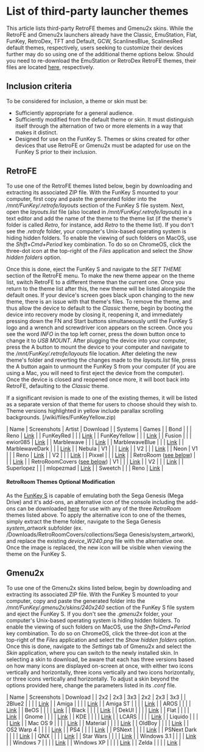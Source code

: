 # List of third-party launcher themes


This article lists third-party RetroFE themes and Gmenu2x skins. While the RetroFE and Gmenu2x launchers already have the Classic, EmuStation, Flat, FunKey, RetroDex, TFT and Default, GCW, ScanlinesBlue, ScalinesRed default themes, respectively, users seeking to customize their devices further may do so using one of the additional theme options below. Should you need to re-download the EmuStation or RetroDex RetroFE themes, their files are located [here](/wiki/files/RetroDex.zip), respectively.

## Inclusion criteria

To be considered for inclusion, a theme or skin must be:

* Sufficiently appropriate for a general audience.
* Sufficiently modified from the default theme or skin. It must distinguish itself through the alternation of two or more elements in a way that makes it distinct.
* Designed for use on the FunKey S. Themes or skins created for other devices that use RetroFE or Gmenu2x must be adapted for use on the FunKey S prior to their inclusion.

## RetroFE

To use one of the RetroFE themes listed below, begin by downloading and extracting its associated ZIP file. With the FunKey S mounted to your computer, first copy and paste the generated folder into the _/mnt/FunKey/.retrofe/layouts_ section of the FunKey S file system. Next, open the _layouts.list_ file (also located in _/mnt/FunKey/.retrofe/layouts_) in a text editor and add the name of the theme to the theme list (if the theme's folder is called _Retro_, for instance, add _Retro_ to the theme list). If you don't see the _.retrofe_ folder, your computer's Unix-based operating system is hiding hidden folders. To enable the viewing of such folders on MacOS, use the _Shift+Cmd+Period_ key combination. To do so on ChromeOS, click the three-dot icon at the top-right of the _Files_ application and select the _Show hidden folders_ option.

Once this is done, eject the FunKey S and navigate to the _SET THEME_ section of the RetroFE menu. To make the new theme appear on the theme list, switch RetroFE to a different theme than the current one. Once you return to the theme list after this, the new theme will be listed alongside the default ones. If your device's screen goes black upon changing to the new theme, there is an issue with that theme's files. To remove the theme, and thus allow the device to default to the _Classic_ theme, begin by booting the device into recovery mode by closing it, reopening it, and immediately pressing down the FN and Start buttons simultaneously until the FunKey S logo and a wrench and screwdriver icon appears on the screen. Once you see the word _INFO_ in the top left corner, press the down button once to change it to _USB MOUNT_. After plugging the device into your computer, press the A button to mount the device to your computer and navigate to the _/mnt/FunKey/.retrofe/layouts_ file location. After deleting the new theme's folder and reverting the changes made to the _layouts.list_ file, press the A button again to unmount the FunKey S from your computer (if you are using a Mac, you will need to first eject the device from the computer). Once the device is closed and reopened once more, it will boot back into RetroFE, defaulting to the _Classic_ theme.

If a significant revision is made to one of the existing themes, it will be listed as a separate version of that theme for users to choose should they wish to. Theme versions highlighted in yellow include parallax scrolling backgrounds.
[/wiki/files/FunKeyYellow.zip)

| Name | Screenshots | Artist | Download |
| Systems | Games |
| Bond |  |  | Reno | [Link](/wiki/files/Bond.zip) |
| FunKeyRed |  |  | [Link](/wiki/files/FunKeyRed.zip) |
| FunKeyYellow |  |  | [Link](/wiki/files/FunKeyYellow.zip) |
| Fusion |  |  | ewior085 | [Link](/wiki/files/Fusion-V1-2.zip) |
| Marblewave |  |  | [Link](/wiki/files/Marblewave-V1-3.zip) |
| MarblewaveBlue |  |  | [Link](/wiki/files/MarblewaveBlue-V1-2.zip) |
| MarblewaveDark |  |  | [Link](/wiki/files/MarblewaveDark-V1-3.zip) |
| Nebula | V1 |  |  | [Link](/wiki/files/Nebula.zip) |
| V2 |  |  | [Link](/wiki/files/Nebula-V2-3.zip) |
| Neon | V1 |  |  | Reno | [Link](/wiki/files/Neon-V1-2.zip) |
| V2 |  |  | [Link](/wiki/files/Neon-V2-2.zip) |
| Pixxel |  |  | [Link](/wiki/files/Pixxel-V1-2.zip) |
| RetroRoom ([see below](#retroroom-theme-optional-modification)) |  |  | [Link](/wiki/files/RetroRoom-V1-2.zip) |
| RetroRoomCovers ([see below](#retroroom-theme-optional-modification)) | V1 |  |  | [Link](/wiki/files/RetroRoomCovers-V1-2.zip) |
| V2 |  |  | [Link](/wiki/files/RetroRoomCovers-V2-2.zip) |
| Superlopez |  |  | mlopezmad | [Link](/wiki/files/Superlopez.zip) |
| Sweetch |  |  | Reno | [Link](/wiki/files/Sweetch-V1.zip) |

#### RetroRoom Themes Optional Modification

As the [FunKey S](/wiki/FunKey_S.md "FunKey S") is capable of emulating both the Sega Genesis (Mega Drive) and it's add-ons, an alternative icon of the console including the add-ons can be downloaded [here](/wiki/File:Device_W240.png.md "File:Device W240.png") for use with any of the three _RetroRoom_ themes listed above. To apply the alternative icon to one of the themes, simply extract the theme folder, navigate to the Sega Genesis _system_artwork_ subfolder (ex. /Downloads/RetroRoomCovers/collections/Sega Genesis/system_artwork), and replace the existing _device_W240.png_ file with the alternative one. Once the image is replaced, the new icon will be visible when viewing the theme on the FunKey S.

## Gmenu2x

To use one of the Gmenu2x skins listed below, begin by downloading and extracting its associated ZIP file. With the FunKey S mounted to your computer, copy and paste the generated folder into the _/mnt/FunKey/.gmenu2x/skins/240x240_ section of the FunKey S file system and eject the FunKey S. If you don't see the _.gmenu2x_ folder, your computer's Unix-based operating system is hiding hidden folders. To enable the viewing of such folders on MacOS, use the _Shift+Cmd+Period_ key combination. To do so on ChromeOS, click the three-dot icon at the top-right of the _Files_ application and select the _Show hidden folders_ option. Once this is done, navigate to the _Settings_ tab of Gmenu2x and select the _Skin_ application, where you can switch to the newly installed skin. In selecting a skin to download, be aware that each has three versions based on how many icons are displayed on-screen at once, with either two icons vertically and horizontally, three icons vertically and two icons horizontally, or three icons vertically and horizontally. To adjust a skin beyond the options provided here, change the parameters listed in its _.conf_ file.

| Name | Screenshots | Download |
| 2x2 | 2x3 | 3x3 | 2x2 | 2x3 | 3x3 |
| 2Blue2 |  |  |  | [Link](/wiki/files/2Blue2_%28S%29.zip) |
| Amiga |  |  |  | [Link](/wiki/files/Amiga_%28S%29.zip) |
| Amiga ST |  |  |  | [Link](/wiki/files/Amiga_ST_%28S%29.zip) |
| AROS |  |  |  | [Link](/wiki/files/AROS_%28S%29.zip) |
| BeOS |  |  |  | [Link](/wiki/files/BeOS_%28S%29.zip) |
| Black |  |  |  | [Link](/wiki/files/Black_%28S%29.zip) |
| DekUI |  |  |  | [Link](/wiki/files/DekUI_%28S%29.zip) |
| Flat |  |  |  | [Link](/wiki/files/Flat_%28S%29.zip) |
| Gnome |  |  |  | [Link](/wiki/files/Gnome_%28S%29.zip) |
| KDE |  |  |  | [Link](/wiki/files/KDE_%28S%29.zip) |
| LCARS |  |  |  | [Link](/wiki/files/LCARS_%28S%29.zip) |
| Liquido |  |  |  | [Link](/wiki/files/Liquido_%28S%29.zip) |
| Mac OS 9 |  |  |  | [Link](/wiki/files/Mac_OS_9_%28S%29.zip) |
| Material |  |  |  | [Link](/wiki/files/Material_%28S%29.zip) |
| OldBoy |  |  |  | [Link](/wiki/files/OldBoy_%28S%29.zip) |
| OS2 Warp 4 |  |  |  | [Link](/wiki/files/OS2_Warp_4_%28S%29.zip) |
| PS4 |  |  |  | [Link](/wiki/files/PS4_%28S%29.zip) |
| PSNext |  |  |  | [Link](/wiki/files/PSNext_%28S%29.zip) |
| PSNext Dark |  |  |  | [Link](/wiki/files/PSNext_Dark_%28S%29.zip) |
| QNX |  |  |  | [Link](/wiki/files/QNX_%28S%29.zip) |
| Star Wars |  |  |  | [Link](/wiki/files/Star_Wars_%28S%29.zip) |
| Windows 3.1 |  |  |  | [Link](/wiki/files/Windows_3.1_%28S%29.zip) |
| Windows 7 |  |  |  | [Link](/wiki/files/Windows_7_%28S%29.zip) |
| Windows XP |  |  |  | [Link](/wiki/files/Windows_XP_%28S%29.zip) |
| Zelda |  |  |  | [Link](/wiki/files/Zelda_%28S%29.zip) |

